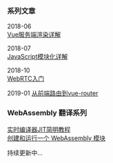 ### 系列文章
2018-06   
[Vue服务端渲染详解](https://github.com/zhijs/blog/blob/master/2018-06/src/README.md)  

2018-07  
[JavaScript模块化详解](https://github.com/zhijs/blog/blob/master/2018-07/src/Javascript%E6%A8%A1%E5%9D%97%E5%8C%96%E8%AF%A6%E8%A7%A3.md)  

2018-10  
[WebRTC入门](https://github.com/zhijs/blog/blob/master/2018-10/src/webRTC%E5%85%A5%E9%97%A8.md)  

2019-01
[从前端路由到vue-router](https://github.com/zhijs/blog/blob/master/2019-01/src/前端路由.md)

### WebAssembly 翻译系列
[实时编译器JIT简明教程](https://mp.weixin.qq.com/s?__biz=MzU0NTkyNjk1Mg==&mid=2247483674&idx=1&sn=4b85130e18f158f5ab5063538e128652&chksm=fb643b5dcc13b24bf553a286822f77d29ec99a7a252816b8bdaeae2c57cb585be45efcd1f62c&token=1225631721&lang=zh_CN#rd)  
[创建和运行一个 WebAssembly 模块](https://mp.weixin.qq.com/s?__biz=MzU0NTkyNjk1Mg==&mid=2247483703&idx=1&sn=05e00a01f78d0d19fb08ce414ab14ea8&chksm=fb643b70cc13b266c164f069e76f4c6370f1cebb6753aa7c0e0f222b493f6075290d1a31328f&token=1225631721&lang=zh_CN#rd)  


持续更新中...
